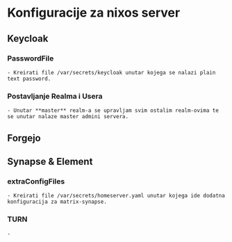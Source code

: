 # Konfiguracije za nixos server

## Keycloak

### PasswordFile

    - Kreirati file /var/secrets/keycloak unutar kojega se nalazi plain text password.

### Postavljanje Realma i Usera

    - Unutar **master** realm-a se upravljam svim ostalim realm-ovima te se unutar nalaze master admini servera.

## Forgejo

## Synapse & Element

### extraConfigFiles

    - Kreirati file /var/secrets/homeserver.yaml unutar kojega ide dodatna konfiguracija za matrix-synapse.

### TURN

    -
